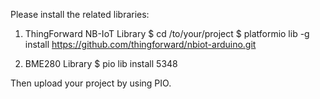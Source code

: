 Please install the related libraries:

1) ThingForward NB-IoT Library
$ cd /to/your/project 
$ platformio lib -g install https://github.com/thingforward/nbiot-arduino.git

2) BME280 Library
$ pio lib install 5348

Then upload your project by using PIO.

